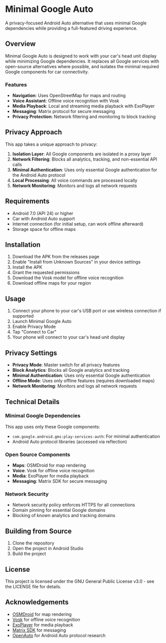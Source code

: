 # Minimal Google Auto

A privacy-focused Android Auto alternative that uses minimal Google dependencies while providing a full-featured driving experience.

## Overview

Minimal Google Auto is designed to work with your car's head unit display while minimizing Google dependencies. It replaces all Google services with open-source alternatives where possible, and isolates the minimal required Google components for car connectivity.

### Features

- **Navigation**: Uses OpenStreetMap for maps and routing
- **Voice Assistant**: Offline voice recognition with Vosk
- **Media Playback**: Local and streaming media playback with ExoPlayer
- **Messaging**: Matrix protocol for secure messaging
- **Privacy Protection**: Network filtering and monitoring to block tracking

## Privacy Approach

This app takes a unique approach to privacy:

1. **Isolation Layer**: All Google components are isolated in a proxy layer
2. **Network Filtering**: Blocks all analytics, tracking, and non-essential API calls
3. **Minimal Authentication**: Uses only essential Google authentication for the Android Auto protocol
4. **Local Processing**: All voice commands are processed locally
5. **Network Monitoring**: Monitors and logs all network requests

## Requirements

- Android 7.0 (API 24) or higher
- Car with Android Auto support
- Internet connection (for initial setup, can work offline afterward)
- Storage space for offline maps

## Installation

1. Download the APK from the releases page
2. Enable "Install from Unknown Sources" in your device settings
3. Install the APK
4. Grant the requested permissions
5. Download the Vosk model for offline voice recognition
6. Download offline maps for your region

## Usage

1. Connect your phone to your car's USB port or use wireless connection if supported
2. Launch Minimal Google Auto
3. Enable Privacy Mode
4. Tap "Connect to Car"
5. Your phone will connect to your car's head unit display

## Privacy Settings

- **Privacy Mode**: Master switch for all privacy features
- **Block Analytics**: Blocks all Google analytics and tracking
- **Minimal Authentication**: Uses only essential Google authentication
- **Offline Mode**: Uses only offline features (requires downloaded maps)
- **Network Monitoring**: Monitors and logs all network requests

## Technical Details

### Minimal Google Dependencies

This app uses only these Google components:
- `com.google.android.gms:play-services-auth`: For minimal authentication
- Android Auto protocol libraries (accessed via reflection)

### Open Source Components

- **Maps**: OSMDroid for map rendering
- **Voice**: Vosk for offline voice recognition
- **Media**: ExoPlayer for media playback
- **Messaging**: Matrix SDK for secure messaging

### Network Security

- Network security policy enforces HTTPS for all connections
- Domain pinning for essential Google domains
- Blocking of known analytics and tracking domains

## Building from Source

1. Clone the repository
2. Open the project in Android Studio
3. Build the project

## License

This project is licensed under the GNU General Public License v3.0 - see the LICENSE file for details.

## Acknowledgements

- [OSMDroid](https://github.com/osmdroid/osmdroid) for map rendering
- [Vosk](https://alphacephei.com/vosk/) for offline voice recognition
- [ExoPlayer](https://github.com/google/ExoPlayer) for media playback
- [Matrix SDK](https://github.com/matrix-org/matrix-android-sdk2) for messaging
- [OpenAuto](https://github.com/f1xpl/openauto) for Android Auto protocol research